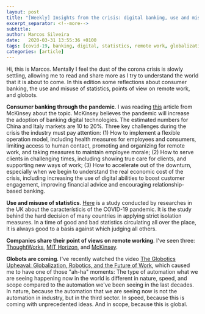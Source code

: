 ```yaml
---
layout: post
title: "[Weekly] Insights from the crisis: digital banking, use and misuse of statistics, remote work, and more..."
excerpt_separator: <!--more-->
subtitle: 
author: Marcos Silveira
date:   2020-03-31 13:55:36 +0100
tags: [covid-19, banking, digital, statistics, remote work, globalization, globots]
categories: [article]
---
```

Hi, this is Marcos. Mentally I feel the dust of the corona crisis is slowly settling, allowing me to read and share more as I try to understand the world that it is about to come. In this edition some reflections about consumer banking, the use and misuse of statistics, points of view on remote work, and globots.
<!--more-->

**Consumer banking through the pandemic**. I was reading [this](https://www.mckinsey.com/industries/financial-services/our-insights/Leading-a-consumer-bank-through-the-coronavirus-pandemic?cid=other-eml-alt-mip-mck&hlkid=1278a8c47d594a818b2b96ebb378d8fd&hctky=11294614&hdpid=7a297bd5-da41-43a7-9a82-0244f6a280ae) article from McKinsey about the topic. McKinsey believes the pandemic will increase the adoption of banking digital technologies. The estimated numbers for China and Italy markets are 10 to 20%. Three key challenges during the crisis the industry must pay attention: (1) How to implement a flexible operation model, including health measures for employees and consumers, limiting access to human contact, promoting and organizing for remote work, and taking measures to maintain employee morale; (2) How to serve clients in challenging times, including showing true care for clients, and supporting new ways of work; (3) How to accelerate out of the downturn, especially when we begin to understand the real economic cost of the crisis, including increasing the use of digital abilities to boost customer engagement, improving financial advice and encouraging relationship-based banking.

**Use and misuse of statistics**. [Here](https://www.imperial.ac.uk/media/imperial-college/medicine/sph/ide/gida-fellowships/Imperial-College-COVID19-NPI-modelling-16-03-2020.pdf) is a study conducted by researches in the UK about the característicis of the COVID-19 pandemic. It is the study behind the hard decision of many countries in applying strict isolation measures. In a time of good and bad statistics circulating all over the place, it is always good to a basis against which judging all others.

**Companies share their point of views on remote working**. I've seen three: [ThoughtWorks](https://www.thoughtworks.com/remote-work-playbook?utm_campaign=remoteplaybook&utm_medium=social&utm_source=LinkedIn), [MIT Horizon](https://open.mit.edu/c/workofthefuture/1lh/mit-horizons-guide-to-working-from-home), and [McKinsey](https://www.mckinsey.com/business-functions/mckinsey-digital/our-insights/a-blueprint-for-remote-working-lessons-from-china?cid=other-eml-alt-mip-mck&hlkid=71a1ebea808e42f9a82e0716ac7ffae8&hctky=11294614&hdpid=8a7d725d-49e2-4b4e-91f7-ff6a4dadb4b5).

**Globots are coming**. I've recently watched the video [The Globotics Upheaval: Globalization, Robotics, and the Future of Work](https://www.youtube.com/watch?v=g-A11h4qVlY), which caused me to have one of those "ah-ha" moments: The type of automation what we are seeing happening now in the world is different in nature, speed, and scope compared to the automation we've been seeing in the last decades. In nature, because the automation that we are seeing now is not the automation in industry, but in the third sector. In speed, because this is coming with unprecedented ideas. And in scope, because this is global.

